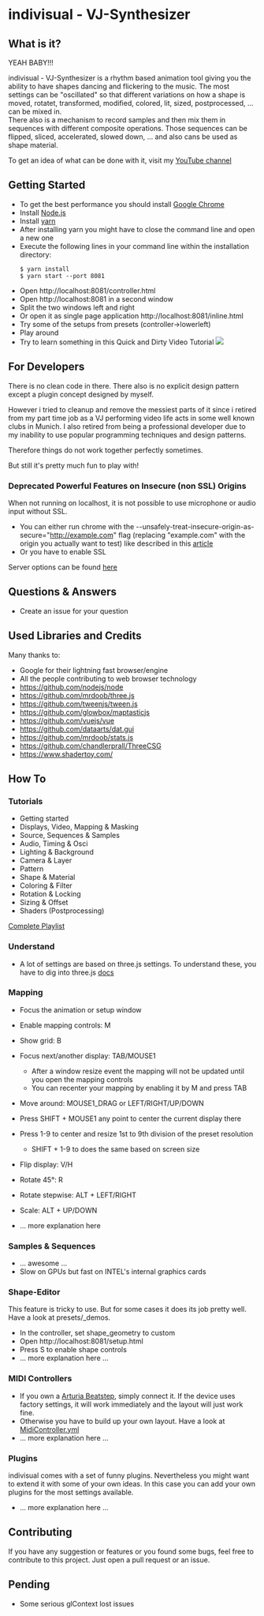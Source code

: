 # indivisual - VJ-Synthesizer

## What is it?
YEAH BABY!!! 

indivisual - VJ-Synthesizer is a rhythm based animation tool giving you the ability to have shapes dancing and flickering to the music.
The most settings can be "oscillated" so that different variations on how a shape is moved, rotatet, transformed, modified, colored, 
lit, sized, postprocessed, ... can be mixed in.  
There also is a mechanism to record samples and then mix them in sequences with different composite operations. 
Those sequences can be flipped, sliced, accelerated, slowed down, ... and also cans be used as shape material.

To get an idea of what can be done with it, visit my [YouTube channel](https://www.youtube.com/channel/UC2QczAUG69575hFIRg2JDcQ)  

## Getting Started
- To get the best performance you should install [Google Chrome](https://www.google.com/chrome/) 
- Install [Node.js](https://nodejs.org/en/download/)
- Install [yarn](https://yarnpkg.com/lang/en/docs/install) 
- After installing yarn you might have to close the command line and open a new one
- Execute the following lines in your command line within the installation directory:
    ```
    $ yarn install
    $ yarn start --port 8081
    ```
- Open http://localhost:8081/controller.html 
- Open http://localhost:8081 in a second window
- Split the two windows left and right
- Or open it as single page application http://localhost:8081/inline.html
- Try some of the setups from presets (controller->lowerleft)
- Play around
- Try to learn something in this Quick and Dirty Video Tutorial
    [![](http://img.youtube.com/vi/aPwviMbDYH8/0.jpg)](http://www.youtube.com/watch?v=aPwviMbDYH8 "")

## For Developers
There is no clean code in there. There also is no explicit design pattern 
except a plugin concept designed by myself.

However i tried to cleanup and remove the messiest parts of it since i retired 
from my part time job as a VJ performing video life acts in some well known clubs in Munich.
I also retired from being a professional developer due to my inability 
to use popular programming techniques and design patterns.  

Therefore things do not work together perfectly sometimes.

But still it's pretty much fun to play with!

### Deprecated Powerful Features on Insecure (non SSL) Origins
When not running on localhost, it is not possible to use microphone or audio input without SSL.
- You can either run chrome with the --unsafely-treat-insecure-origin-as-secure="http://example.com" flag (replacing "example.com" with the origin you actually want to test)
    like described in this [article](https://sites.google.com/a/chromium.org/dev/Home/chromium-security/deprecating-powerful-features-on-insecure-origins)
- Or you have to enable SSL

Server options can be found [here](docs/server-options.md)

## Questions & Answers
- Create an issue for your question

## Used Libraries and Credits
Many thanks to:

- Google for their lightning fast browser/engine
- All the people contributing to web browser technology
- https://github.com/nodejs/node
- https://github.com/mrdoob/three.js
- https://github.com/tweenjs/tween.js
- https://github.com/glowbox/maptasticjs
- https://github.com/vuejs/vue
- https://github.com/dataarts/dat.gui
- https://github.com/mrdoob/stats.js
- https://github.com/chandlerprall/ThreeCSG
- https://www.shadertoy.com/

## How To

### Tutorials
- Getting started
- Displays, Video, Mapping & Masking
- Source, Sequences & Samples
- Audio, Timing & Osci
- Lighting & Background
- Camera & Layer
- Pattern
- Shape & Material
- Coloring & Filter
- Rotation & Locking
- Sizing & Offset
- Shaders (Postprocessing)

[Complete Playlist](https://www.youtube.com/playlist?list=PLQn3ZXgzn8P3BI43-pDmU4rVFzVmQh5DQ)

### Understand
- A lot of settings are based on three.js settings. To understand these, you have to dig into three.js [docs](https://threejs.org/docs/index.html#manual/en/introduction/Creating-a-scene)  

### Mapping
- Focus the animation or setup window 
- Enable mapping controls: M
- Show grid: B
- Focus next/another display: TAB/MOUSE1 
    - After a window resize event the mapping will not be updated until you open the mapping controls
    - You can recenter your mapping by enabling it by M and press TAB
- Move around: MOUSE1_DRAG or LEFT/RIGHT/UP/DOWN 
- Press SHIFT + MOUSE1 any point to center the current display there
- Press 1-9 to center and resize 1st to 9th division of the preset resolution
    - SHIFT + 1-9 to does the same based on screen size
- Flip display: V/H
- Rotate 45°: R
- Rotate stepwise: ALT + LEFT/RIGHT
- Scale: ALT + UP/DOWN

- ... more explanation here

### Samples & Sequences
- ... awesome ...
- Slow on GPUs but fast on INTEL's internal graphics cards

### Shape-Editor
This feature is tricky to use. 
But for some cases it does its job pretty well. 
Have a look at presets/_demos.

- In the controller, set shape_geometry to custom
- Open http://localhost:8081/setup.html
- Press S to enable shape controls
- ... more explanation here ...

### MIDI Controllers
- If you own a [Arturia Beatstep](https://www.arturia.com/beatstep/overview), simply connect it. If the device uses factory settings, it will work immediately and the layout will just work fine.
- Otherwise you have to build up your own layout. Have a look at [MidiController.yml](app/structure/MidiController.yml) 
- ... more explanation here ...  

### Plugins
indivisual comes with a set of funny plugins. Nevertheless you might want to extend it with some of your own ideas.
In this case you can add your own plugins for the most settings available.

- ... more explanation here ...

## Contributing
If you have any suggestion or features or you found some bugs,
feel free to contribute to this project.
Just open a pull request or an issue.

## Pending
- Some serious glContext lost issues

